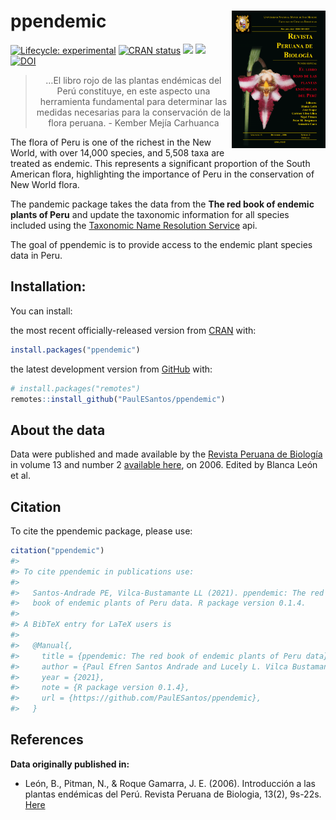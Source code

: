 
<!-- README.md is generated from README.Rmd. Please edit that file -->

# ppendemic <a href='https://github.com/PaulESantos/ppendemic'><img src='man/figures/redlistperu.png' align="right" height="220" width="150" /></a>

<!-- badges: start -->

[![Lifecycle:
experimental](https://img.shields.io/badge/lifecycle-experimental-orange.svg)](https://lifecycle.r-lib.org/articles/stages.html)
[![CRAN
status](https://www.r-pkg.org/badges/version/ppendemic)](https://CRAN.R-project.org/package=ppendemic)
[![](http://cranlogs.r-pkg.org/badges/grand-total/ppendemic?color=green)](https://cran.r-project.org/package=ppendemic)
[![](http://cranlogs.r-pkg.org/badges/last-week/ppendemic?color=green)](https://cran.r-project.org/package=ppendemic)
[![DOI](https://zenodo.org/badge/336340798.svg)](https://zenodo.org/badge/latestdoi/336340798)

<!-- badges: end -->
<blockquote align="center">
…El libro rojo de las plantas endémicas del Perú constituye, en este
aspecto una herramienta fundamental para determinar las medidas
necesarias para la conservación de la flora peruana. - Kember Mejía
Carhuanca
</blockquote>

The flora of Peru is one of the richest in the New World, with over
14,000 species, and 5,508 taxa are treated as endemic. This represents a
significant proportion of the South American flora, highlighting the
importance of Peru in the conservation of New World flora.

The pandemic package takes the data from the **The red book of endemic
plants of Peru** and update the taxonomic information for all species
included using the [Taxonomic Name Resolution
Service](https://tnrs.biendata.org/) api.

The goal of ppendemic is to provide access to the endemic plant species
data in Peru.

## Installation:

You can install:

the most recent officially-released version from
[CRAN](https://CRAN.R-project.org) with:

``` r
install.packages("ppendemic")
```

the latest development version from [GitHub](https://github.com/) with:

``` r
# install.packages("remotes")
remotes::install_github("PaulESantos/ppendemic")
```

## About the data

Data were published and made available by the [Revista Peruana de
Biología](https://revistasinvestigacion.unmsm.edu.pe/index.php/rpb/index)
in volume 13 and number 2 [available
here](https://revistasinvestigacion.unmsm.edu.pe/index.php/rpb/issue/view/153),
on 2006. Edited by Blanca León et al.

## Citation

To cite the ppendemic package, please use:

``` r
citation("ppendemic")
#> 
#> To cite ppendemic in publications use:
#> 
#>   Santos-Andrade PE, Vilca-Bustamante LL (2021). ppendemic: The red
#>   book of endemic plants of Peru data. R package version 0.1.4.
#> 
#> A BibTeX entry for LaTeX users is
#> 
#>   @Manual{,
#>     title = {ppendemic: The red book of endemic plants of Peru data},
#>     author = {Paul Efren Santos Andrade and Lucely L. Vilca Bustamante},
#>     year = {2021},
#>     note = {R package version 0.1.4},
#>     url = {https://github.com/PaulESantos/ppendemic},
#>   }
```

## References

**Data originally published in:**

-   León, B., Pitman, N., & Roque Gamarra, J. E. (2006). Introducción a
    las plantas endémicas del Perú. Revista Peruana de Biologia, 13(2),
    9s-22s.
    [Here](https://revistasinvestigacion.unmsm.edu.pe/index.php/rpb/issue/view/153)
